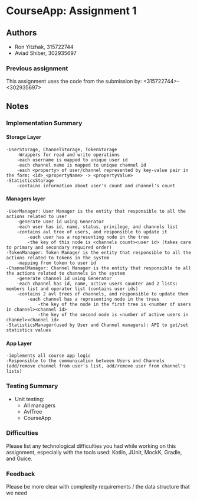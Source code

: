 # CourseApp: Assignment 1

## Authors
* Ron Yitzhak, 315722744
* Aviad Shiber, 302935697

### Previous assignment
This assignment uses the code from the submission by: <315722744\>-<302935697\>

## Notes

### Implementation Summary
#### Storage Layer
    -UserStorage, ChannelStorage, TokenStorage
        -Wrappers for read and write operations
        -each username is mapped to unique user id
        -each channel name is mapped to unique channel id
        -each <property> of user/channel represented by key-value pair in the form: <id>_<propertyName> -> <propertyValue>
    -StatisticsStorage
        -contains information about user's count and channel's count

#### Managers layer
    -UserManager: User Manager is the entity that responsible to all the actions related to user
        -generate user id using Generator
        -each user has id, name, status, privilege, and channels list
        -contains avl tree of users, and responsible to update it
            -each user has a representing node in the tree
            -the key of this node is <channels count><user id> (takes care to primary and secondary required order)
    -TokenManager: Token Manager is the entity that responsible to all the actions related to tokens in the system
        -mapping from token to user id
    -ChannelManager: Channel Manager is the entity that responsible to all the actions related to channels in the system
        -generate channel id using Generator
        -each channel has id, name, active users counter and 2 lists: members list and operator list (contains user ids)
        -contains 2 avl trees of channels, and responsible to update them
            -each channel has a representing node in the trees
                -the key of the node in the first tree is <number of users in channel><channel id>
                -the key of the second node is <number of active users in channel><channel id>
    -StatisticsManager(used by User and Channel managers): API to get/set statistics values

#### App Layer
    -implements all course app logic
    -Responsible to the communication between Users and Channels
    (add/remove channel from user's list, add/remove user from channel's lists)


### Testing Summary
- Unit testing:
  - All managers
  - AvlTree
  - CourseApp

### Difficulties
Please list any technological difficulties you had while working on this assignment, especially
with the tools used: Kotlin, JUnit, MockK, Gradle, and Guice.

### Feedback
Please be more clear with complexity requirements / the data structure that we need